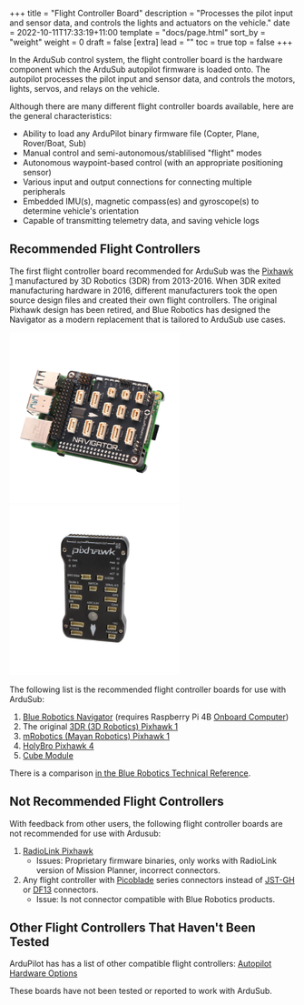 +++
title = "Flight Controller Board"
description = "Processes the pilot input and sensor data, and controls the lights and actuators on the vehicle."
date = 2022-10-11T17:33:19+11:00
template = "docs/page.html"
sort_by = "weight"
weight = 0
draft = false
[extra]
lead = ""
toc = true
top = false
+++

In the ArduSub control system, the flight controller board is the hardware component which the ArduSub autopilot firmware is loaded onto. The autopilot processes the pilot input and sensor data, and controls the motors, lights, servos, and relays on the vehicle.

Although there are many different flight controller boards available, here are the general characteristics:
* Ability to load any ArduPilot binary firmware file (Copter, Plane, Rover/Boat, Sub)
* Manual control and semi-autonomous/stablilised "flight" modes
* Autonomous waypoint-based control (with an appropriate positioning sensor)
* Various input and output connections for connecting multiple peripherals
* Embedded IMU(s), magnetic compass(es) and gyroscope(s) to determine vehicle's orientation
* Capable of transmitting telemetry data, and saving vehicle logs

## Recommended Flight Controllers

The first flight controller board recommended for ArduSub was the [Pixhawk 1](https://docs.px4.io/v1.10/en/flight_controller/pixhawk.html) manufactured by 3D Robotics (3DR) from 2013-2016. When 3DR exited manufacturing hardware in 2016, different manufacturers took the open source design files and created their own flight controllers. The original Pixhawk design has been retired, and Blue Robotics has designed the Navigator as a modern replacement that is tailored to ArduSub use cases.

<img src="navigator.png" alt="Navigator Flight Controller Board" width=300> <img src="pixhawk.png" alt="Pixhawk Flight Controller Board" width=300>

The following list is the recommended flight controller boards for use with ArduSub:
1. [Blue Robotics Navigator](https://bluerobotics.com/store/comm-control-power/control/navigator/) (requires Raspberry Pi 4B [Onboard Computer](../onboard-computer/))
1. The original [3DR (3D Robotics) Pixhawk 1](https://docs.px4.io/v1.10/en/flight_controller/pixhawk.html)
1. [mRobotics (Mayan Robotics) Pixhawk 1](https://docs.px4.io/v1.10/en/flight_controller/mro_pixhawk.html)
1. [HolyBro Pixhawk 4](http://www.holybro.com/product/pixhawk-4/)
1. [Cube Module](https://docs.cubepilot.org/user-guides/autopilot/the-cube-module-overview)

There is a comparison [in the Blue Robotics Technical Reference](https://bluerobotics.com/learn/technical-reference#flight-controller-boards).

## Not Recommended Flight Controllers

With feedback from other users, the following flight controller boards are not recommended for use with Ardusub:

1. [RadioLink Pixhawk](https://www.foxtechfpv.com/pixhawk-autopilot-combo.html) 
    * Issues: Proprietary firmware binaries, only works with RadioLink version of Mission Planner, incorrect connectors.
1. Any flight controller with [Picoblade](https://www.molex.com/molex/products/family/picoblade) series connectors instead of [JST-GH](https://bluerobotics.com/learn/wl-connector-standard/#jst-gh-series) or [DF13](https://bluerobotics.com/learn/wl-connector-standard/#hirose-df13-series-not-recommended-for-new-designs) connectors.
    * Issue: Is not connector compatible with Blue Robotics products.

## Other Flight Controllers That Haven't Been Tested

ArduPilot has has a list of other compatible flight controllers: [Autopilot Hardware Options](https://ardupilot.org/copter/docs/common-autopilots.html)

These boards have not been tested or reported to work with ArduSub. 
